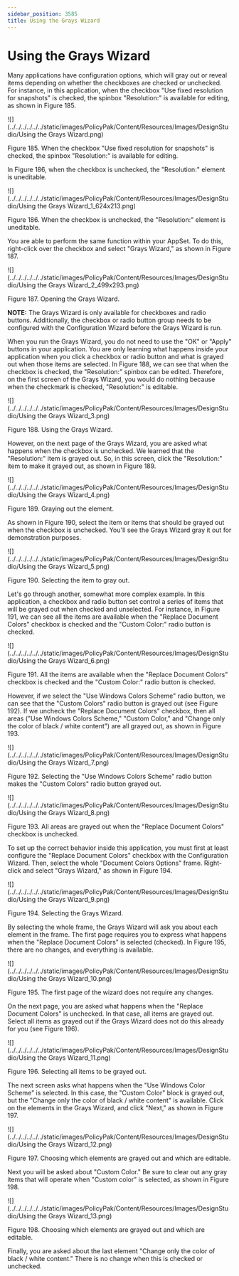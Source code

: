 ```yaml
---
sidebar_position: 3585
title: Using the Grays Wizard
---
```


# Using the Grays Wizard

Many applications have configuration options, which will gray out or reveal items depending on whether the checkboxes are checked or unchecked. For instance, in this application, when the checkbox "Use fixed resolution for snapshots" is checked, the spinbox "Resolution:" is available for editing, as shown in Figure 185.

![](../../../../../../static/images/PolicyPak/Content/Resources/Images/DesignStudio/Using the Grays Wizard.png)

Figure 185. When the checkbox "Use fixed resolution for snapshots" is checked, the spinbox "Resolution:" is available for editing.

In Figure 186, when the checkbox is unchecked, the "Resolution:" element is uneditable.

![](../../../../../../static/images/PolicyPak/Content/Resources/Images/DesignStudio/Using the Grays Wizard_1_624x213.png)

Figure 186. When the checkbox is unchecked, the "Resolution:" element is uneditable.

You are able to perform the same function within your AppSet. To do this, right-click over the checkbox and select "Grays Wizard," as shown in Figure 187.

![](../../../../../../static/images/PolicyPak/Content/Resources/Images/DesignStudio/Using the Grays Wizard_2_499x293.png)

Figure 187. Opening the Grays Wizard.

**NOTE:**  The Grays Wizard is only available for checkboxes and radio buttons. Additionally, the checkbox or radio button group needs to be configured with the Configuration Wizard before the Grays Wizard is run.

When you run the Grays Wizard, you do not need to use the "OK" or "Apply" buttons in your application. You are only learning what happens inside your application when you click a checkbox or radio button and what is grayed out when those items are selected. In Figure 188, we can see that when the checkbox is checked, the "Resolution:" spinbox can be edited. Therefore, on the first screen of the Grays Wizard, you would do nothing because when the checkmark is checked, "Resolution:" is editable.

![](../../../../../../static/images/PolicyPak/Content/Resources/Images/DesignStudio/Using the Grays Wizard_3.png)

Figure 188. Using the Grays Wizard.

However, on the next page of the Grays Wizard, you are asked what happens when the checkbox is unchecked. We learned that the "Resolution:" item is grayed out. So, in this screen, click the "Resolution:" item to make it grayed out, as shown in Figure 189.

![](../../../../../../static/images/PolicyPak/Content/Resources/Images/DesignStudio/Using the Grays Wizard_4.png)

Figure 189. Graying out the element.

As shown in Figure 190, select the item or items that should be grayed out when the checkbox is unchecked. You'll see the Grays Wizard gray it out for demonstration purposes.

![](../../../../../../static/images/PolicyPak/Content/Resources/Images/DesignStudio/Using the Grays Wizard_5.png)

Figure 190. Selecting the item to gray out.

Let's go through another, somewhat more complex example. In this application, a checkbox and radio button set control a series of items that will be grayed out when checked and unselected. For instance, in Figure 191, we can see all the items are available when the "Replace Document Colors" checkbox is checked and the "Custom Color:" radio button is checked.

![](../../../../../../static/images/PolicyPak/Content/Resources/Images/DesignStudio/Using the Grays Wizard_6.png)

Figure 191. All the items are available when the "Replace Document Colors" checkbox is checked and the "Custom Color:" radio button is checked.

However, if we select the "Use Windows Colors Scheme" radio button, we can see that the "Custom Colors" radio button is grayed out (see Figure 192). If we uncheck the "Replace Document Colors" checkbox, then all areas ("Use Windows Colors Scheme," "Custom Color," and "Change only the color of black / white content") are all grayed out, as shown in Figure 193.

![](../../../../../../static/images/PolicyPak/Content/Resources/Images/DesignStudio/Using the Grays Wizard_7.png)

Figure 192. Selecting the "Use Windows Colors Scheme" radio button makes the "Custom Colors" radio button grayed out.

![](../../../../../../static/images/PolicyPak/Content/Resources/Images/DesignStudio/Using the Grays Wizard_8.png)

Figure 193. All areas are grayed out when the "Replace Document Colors" checkbox is unchecked.

To set up the correct behavior inside this application, you must first at least configure the "Replace Document Colors" checkbox with the Configuration Wizard. Then, select the whole "Document Colors Options" frame. Right-click and select "Grays Wizard," as shown in Figure 194.

![](../../../../../../static/images/PolicyPak/Content/Resources/Images/DesignStudio/Using the Grays Wizard_9.png)

Figure 194. Selecting the Grays Wizard.

By selecting the whole frame, the Grays Wizard will ask you about each element in the frame. The first page requires you to express what happens when the "Replace Document Colors" is selected (checked). In Figure 195, there are no changes, and everything is available.

![](../../../../../../static/images/PolicyPak/Content/Resources/Images/DesignStudio/Using the Grays Wizard_10.png)

Figure 195. The first page of the wizard does not require any changes.

On the next page, you are asked what happens when the "Replace Document Colors" is unchecked. In that case, all items are grayed out. Select all items as grayed out if the Grays Wizard does not do this already for you (see Figure 196).

![](../../../../../../static/images/PolicyPak/Content/Resources/Images/DesignStudio/Using the Grays Wizard_11.png)

Figure 196. Selecting all items to be grayed out.

The next screen asks what happens when the "Use Windows Color Scheme" is selected. In this case, the "Custom Color" block is grayed out, but the "Change only the color of black / white content" is available. Click on the elements in the Grays Wizard, and click "Next," as shown in Figure 197.

![](../../../../../../static/images/PolicyPak/Content/Resources/Images/DesignStudio/Using the Grays Wizard_12.png)

Figure 197. Choosing which elements are grayed out and which are editable.

Next you will be asked about "Custom Color." Be sure to clear out any gray items that will operate when "Custom color" is selected, as shown in Figure 198.

![](../../../../../../static/images/PolicyPak/Content/Resources/Images/DesignStudio/Using the Grays Wizard_13.png)

Figure 198. Choosing which elements are grayed out and which are editable.

Finally, you are asked about the last element "Change only the color of black / white content." There is no change when this is checked or unchecked.